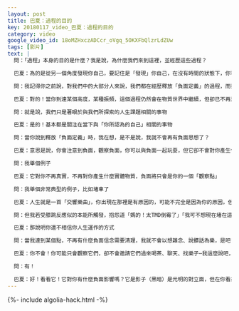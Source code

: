 ```yaml
---
layout: post
title: 巴夏：過程的目的
key: 20180117_video_巴夏：過程的目的
category: video
google_video_id: 18oMZHxczADCcr_oVgq_5OKXFbQlzrLdZUw
tags: [影片]
text: |
  問：「過程」本身的目的是什麼？我是說，為什麼我們來到這裡，並經歷這些過程？

  巴夏：為的是從另一個角度發現你自己，要記住是「發現」你自己，在沒有時間的狀態下，你可以瞬間切換到另一個全新的視角，但你卻無法體驗「發現」這一個過程，而「發現」同樣也是一種「有效」的體驗，是另一種視角，另一種體驗一切所是/神的方式，和「瞬間改變」一樣，同樣有效，但它只是另一種視角，「發現」的過程本身也是有效的，是獨一無二的視角，也是獨一無二的體驗

  問：我記得你之前說，對我們中的大部分人來說，我們都在經歷釋放「負面定義」的過程，而我們所經歷的過程中，也包含了發現「負面定義」，並把它們轉換成能 為我所用的「正面定義」

  巴夏：對的！當你到達某個高度，某種振頻，這個過程仍然會在物質世界中繼續，但卻已不再是釋放負面定義的過程，一旦你變得完全積極正面，不再有什麼「負面定義」需要釋放，你仍然可以保持在身體裡，並進入第四密度，此時，這個過程將發生改變，不再是釋放負面信念，而是釋放那些與「你所知道的自己」不再相關的事物。這麼說吧，這是個精簡的過程，不再想「加」什麼（為學日益），而是想「減」什麼（為道日損），減損至你的核心，也就是你的真正本質

  問：就是說，我們只是著眼於與我們所探索的人生課題相關的事物

  巴夏：是的！基本都是關注在當下與「你所認為的自己」相關的事物

  問：當你說到釋放「負面定義」時，我在想，是不是說，我就不會再有負面思想了？

  巴夏：意思是說，你會注意到負面，觀察負面，你可以與負面一起玩耍，但它卻不會對你產生什麼影響，因為你是站在一個「中性」的視角，來觀察它

  問：我舉個例子

  巴夏：它對你不再真實，不再對你產生什麼實體物質，負面將只會是你的一個「觀察點」

  問：我舉個非常典型的例子，比如堵車了

  巴夏：人生就是一首「交響樂曲」，你出現在那裡是有原因的，可能不完全是因為你的原因，但肯定是有原因的，你在那個時間點，出現在那裡，可能是為了服務某人，你堵在那裡，可能是因此而躲過了前面路上一場你所不知道的車禍，因為交通堵塞而放慢速度的你，也可能剛好也錯過了你的「死期」，如果堵車了，就好好享受「堵車風味」，趁機做些果醬麵包（Jam：果醬、擁堵）

  問：但我若受膝跳反應似的本能所觸發，抱怨道「媽的！太TMD倒霉了」「我可不想現在堵在這裡」

  巴夏：那說明你還不相信你人生運作的方式

  問：當我達到某個點，不再有什麼負面信念需要清理，我就不會以想雜念、說髒話為樂，是吧？

  巴夏：你不會！你可能只會觀察它們，卻不會邀請它們過來喝茶、聊天、找樂子⋯我這麼說吧，你有沒看見地板上你的影子？

  問：有！

  巴夏：好！看看它！它對你有什麼負面影響嗎？它是影子（黑暗）是光明的對立面，但在你看來，只是個中性的物理現象，一個影子而已，沒啥大不了的！你也會這麼看待負面定義、負面能量，它們也都只是影子，影子需要出現在那裡，使得你能看見光，所以呢，謝謝影子吧！若沒有黑暗，我就看不見光了！
---
```


{%- include algolia-hack.html -%}
